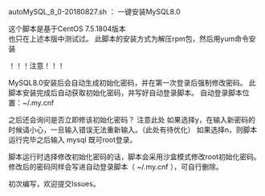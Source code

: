 autoMySQL_8_0-20180827.sh ： 一键安装MySQL8.0

这个脚本是基于CentOS 7.5.1804版本  
也只在上述本版中测试过。
此脚本的安装方式为解压rpm包，然后用yum命令安装

！！！注意！！！

MySQL8.0安装后会自动生成初始化密码，并在第一次登录后强制修改密码。
此脚本安装完成后自动获取初始化密码，并写好自动登录脚本。
自动登录脚本位置：~/.my.cnf

之后还会询问是否立即修该初始化密码？
注意此处
如果选择y，在输入新密码的时候请小心，一旦输入错误无法重新输入。（此处有待优化）
如果选择n，则脚本运行完毕之后输入 mysql 既可root登录。

脚本运行时选择修改初始化密码的话，脚本会采用沙盒模式修改root初始化密码。
修改后的密码同样会写进自动登录脚本（ ~/.my.cnf ），可自行删除。

初次编写，欢迎提交Issues。
